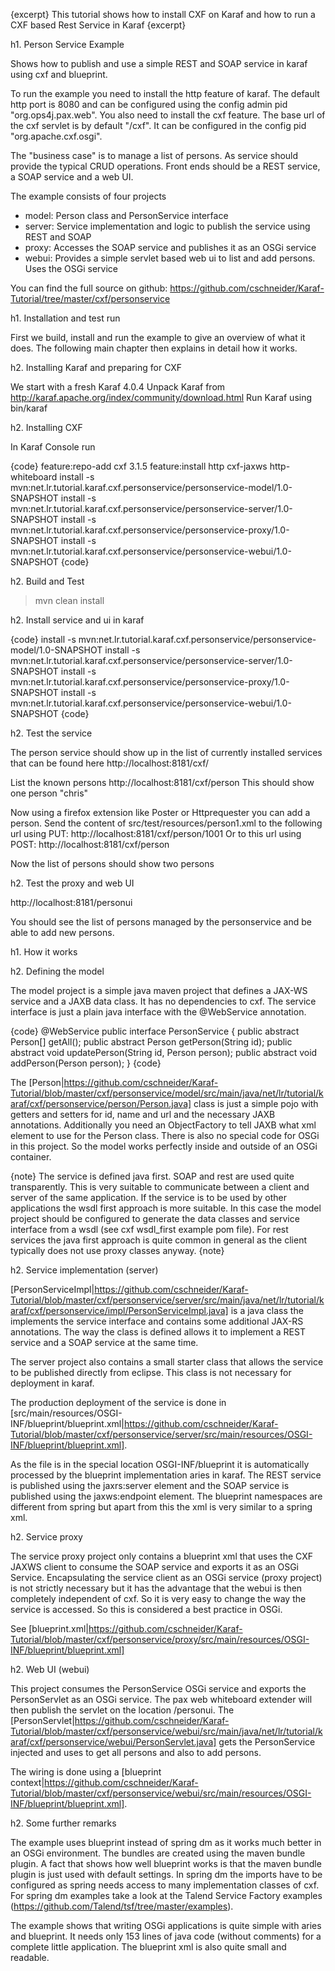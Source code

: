 {excerpt}
This tutorial shows how to install CXF on Karaf and how to run a CXF based Rest Service in Karaf
{excerpt}

h1. Person Service Example

Shows how to publish and use a simple REST and SOAP service in karaf using cxf and blueprint.

To run the example you need to install the http feature of karaf. The default http port is 8080 and can be configured using the 
config admin pid "org.ops4j.pax.web". You also need to install the cxf feature. The base url of the cxf servlet is by default "/cxf". 
It can be configured in the config pid "org.apache.cxf.osgi". 

The "business case" is to manage a list of persons. As service should provide the typical CRUD operations. Front ends should be a REST service, a SOAP service and a web UI.

The example consists of four projects

* model: Person class and PersonService interface
* server: Service implementation and logic to publish the service using REST and SOAP
* proxy: Accesses the SOAP service and publishes it as an OSGi service
* webui: Provides a simple servlet based web ui to list and add persons. Uses the OSGi service

You can find the full source on github:  https://github.com/cschneider/Karaf-Tutorial/tree/master/cxf/personservice

h1. Installation and test run

First we build, install and run the example to give an overview of what it does. The following main chapter then explains in detail how it works.

h2. Installing Karaf and preparing for CXF

We start with a fresh Karaf 4.0.4
Unpack Karaf from http://karaf.apache.org/index/community/download.html
Run Karaf using bin/karaf

h2. Installing CXF

In Karaf Console run

{code}
feature:repo-add cxf 3.1.5
feature:install http cxf-jaxws http-whiteboard
install -s mvn:net.lr.tutorial.karaf.cxf.personservice/personservice-model/1.0-SNAPSHOT
install -s mvn:net.lr.tutorial.karaf.cxf.personservice/personservice-server/1.0-SNAPSHOT
install -s mvn:net.lr.tutorial.karaf.cxf.personservice/personservice-proxy/1.0-SNAPSHOT
install -s mvn:net.lr.tutorial.karaf.cxf.personservice/personservice-webui/1.0-SNAPSHOT
{code}

h2. Build and Test

> mvn clean install


h2. Install service and ui in karaf

{code}
install -s mvn:net.lr.tutorial.karaf.cxf.personservice/personservice-model/1.0-SNAPSHOT
install -s mvn:net.lr.tutorial.karaf.cxf.personservice/personservice-server/1.0-SNAPSHOT
install -s mvn:net.lr.tutorial.karaf.cxf.personservice/personservice-proxy/1.0-SNAPSHOT
install -s mvn:net.lr.tutorial.karaf.cxf.personservice/personservice-webui/1.0-SNAPSHOT
{code}

h2. Test the service

The person service should show up in the list of currently installed services that can be found here
http://localhost:8181/cxf/ 

List the known persons
http://localhost:8181/cxf/person
This should show one person "chris"

Now using a firefox extension like Poster or Httprequester you can add a person.
Send the content of src/test/resources/person1.xml to the following url using PUT:
http://localhost:8181/cxf/person/1001
Or to this url using POST:
http://localhost:8181/cxf/person

Now the list of persons should show two persons

h2. Test the proxy and web UI

http://localhost:8181/personui

You should see the list of persons managed by the personservice and be able to add new persons.

h1. How it works

h2. Defining the model

The model project is a simple java maven project that defines a JAX-WS service and a JAXB data class. It has no dependencies to cxf. The service interface is just a plain java interface with the @WebService annotation.

{code}
@WebService
public interface PersonService {
    public abstract Person[] getAll();
    public abstract Person getPerson(String id);
    public abstract void updatePerson(String id, Person person);
    public abstract void addPerson(Person person);
}
{code}

The [Person|https://github.com/cschneider/Karaf-Tutorial/blob/master/cxf/personservice/model/src/main/java/net/lr/tutorial/karaf/cxf/personservice/person/Person.java] class is just a simple pojo with getters and setters for id, name and url and the necessary JAXB annotations. Additionally you need an ObjectFactory to tell JAXB what xml element to use for the Person class. 
There is also no special code for OSGi in this project. So the model works perfectly inside and outside of an OSGi container.

{note}
The service is defined java first. SOAP and rest are used quite transparently. This is very suitable to communicate between a client and server of the same application. If the service
is to be used by other applications the wsdl first approach is more suitable. In this case the model project should be configured to generate the data classes and service interface from
a wsdl (see cxf wsdl_first example pom file). For rest services the java first approach is quite common in general as the client typically does not use proxy classes anyway.
{note}

h2. Service implementation (server)

[PersonServiceImpl|https://github.com/cschneider/Karaf-Tutorial/blob/master/cxf/personservice/server/src/main/java/net/lr/tutorial/karaf/cxf/personservice/impl/PersonServiceImpl.java] is a java class the implements the service interface and contains some additional JAX-RS annotations. The way the class is defined allows it to implement a REST service and a SOAP service at the same time.

The server project also contains a small starter class that allows the service to be published directly from eclipse. This class is not necessary for deployment in karaf.

The production deployment of the service is done in [src/main/resources/OSGI-INF/blueprint/blueprint.xml|https://github.com/cschneider/Karaf-Tutorial/blob/master/cxf/personservice/server/src/main/resources/OSGI-INF/blueprint/blueprint.xml].

As the file is in the special location OSGI-INF/blueprint it is automatically processed by the blueprint implementation aries in karaf. The REST service is published using the jaxrs:server element and the SOAP service is published using the jaxws:endpoint element. The blueprint namespaces are different from spring but apart from this the xml is very similar to a spring xml.

h2. Service proxy

The service proxy project only contains a blueprint xml that uses the CXF JAXWS client to consume the SOAP service and exports it as an OSGi Service. Encapsulating the service client as an OSGi service (proxy project) is not strictly necessary but it has the advantage that the webui is then completely independent of cxf. So it is very easy to change the way the service is accessed. So this is considered a best practice in OSGi.

See [blueprint.xml|https://github.com/cschneider/Karaf-Tutorial/blob/master/cxf/personservice/proxy/src/main/resources/OSGI-INF/blueprint/blueprint.xml]

h2. Web UI (webui)

This project consumes the PersonService OSGi service and exports the PersonServlet as an OSGi service. The pax web whiteboard extender will then publish the servlet on the location /personui.
The [PersonServlet|https://github.com/cschneider/Karaf-Tutorial/blob/master/cxf/personservice/webui/src/main/java/net/lr/tutorial/karaf/cxf/personservice/webui/PersonServlet.java] gets the PersonService injected and uses to get all persons and also to add persons.

The wiring is done using a [blueprint context|https://github.com/cschneider/Karaf-Tutorial/blob/master/cxf/personservice/webui/src/main/resources/OSGI-INF/blueprint/blueprint.xml].

h2. Some further remarks

The example uses blueprint instead of spring dm as it works much better in an OSGi environment. The bundles are created using the maven bundle plugin. A fact that shows how well blueprint works
is that the maven bundle plugin is just used with default settings. In spring dm the imports have to be configured as spring needs access to many implementation classes of cxf. For spring dm examples 
take a look at the Talend Service Factory examples (https://github.com/Talend/tsf/tree/master/examples).

The example shows that writing OSGi applications is quite simple with aries and blueprint. It needs only 153 lines of java code (without comments) for a complete little application. 
The blueprint xml is also quite small and readable.    
